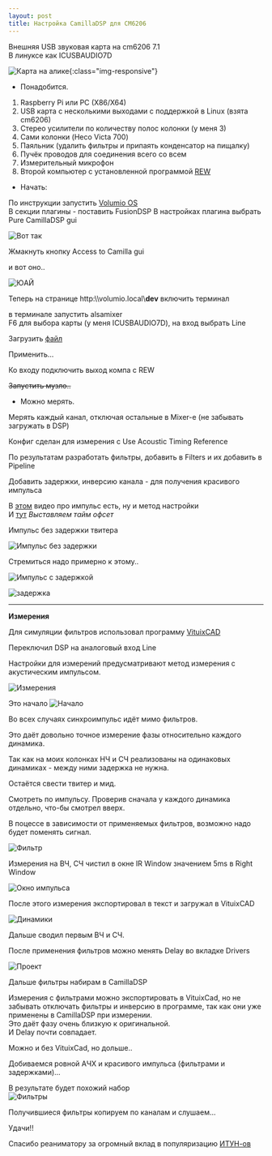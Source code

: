 ```yaml
---
layout: post
title: Настройка CamillaDSP для CM6206
---
```


Внешняя USB звуковая карта на cm6206 7.1  
В линуксе как ICUSBAUDIO7D  

![Карта на алике](../images/camilla/cm6206.png){:class="img-responsive"}  

* Понадобится.  
1. Raspberry Pi или PC (X86/X64)  
2. USB карта с несколькими выходами с поддержкой в Linux (взята cm6206)  
3. Стерео усилители по количеству полос колонки (у меня 3)  
4. Сами колонки (Heco Victa 700)  
5. Паяльник (удалить фильтры и припаять конденсатор на пищалку)  
6. Пучёк проводов для соединения всего со всем  
7. Измерительный микрофон  
8. Второй компьютер с установленной программой [REW](https://www.roomeqwizard.com/)  


* Начать:  

По инструкции запустить [Volumio OS](https://volumio.com/get-started/)  
В секции плагины - поставить FusionDSP
В настройках плагина выбрать  Pure CamillaDSP gui  

![Вот так](../images/camilla/FusionDSPsettings.png)  

Жмакнуть кнопку Access to Camilla gui  

и вот оно..  

![ЮАЙ](../images/camilla/camillaGui.png)  


Теперь на странице http:\\\\volumio.local\\**dev** включить терминал  

в терминале запустить alsamixer   
F6 для выбора карты (у меня ICUSBAUDIO7D), на вход выбрать Line  


Загрузить [файл](../images/camilla/LINE_IN_MEAS_v2.yml)  

Применить...

Ко входу подключить выход компа с REW  

<s>Запустить музло..</s>  

* Можно мерять.  

Мерять каждый канал, отключая остальные в Mixer-е (не забывать загружать в DSP)  

Конфиг сделан для измерения с Use Acoustic Timing Reference  

По результатам  разработать фильтры, добавить в Filters и их добавить в Pipeline  

Добавить задержки, инверсию канала - для получения красивого импульса  

В [этом](https://www.youtube.com/watch?v=5x1hHGyCs_U) видео про импульс есть, ну и метод настройки  
И [тут](https://vk.com/video/@maxspace_lab?z=video-19259244_456239048%2Fclub19259244%2Fpl_-19259244_-2) *Выставляем тайм офсет*  

Импульс без задержки твитера  

![Импульс без задержки](../images/camilla/StepNoDelay.png)  

Стремиться надо примерно к этому..

![Импульс с задержкой](../images/camilla/StepWithDelay.png)  

![задержка](../images/camilla/tweetDelay.png)  


***  

**Измерения**  

Для симуляции фильтров использовал программу [VituixCAD](https://kimmosaunisto.net/)  

Переключил DSP на аналоговый вход Line  

Настройки для измерений предусматривают метод измерения с акустическим импульсом.  

![Измерения](../images/camilla/rew_meas.png)  

Это начало
![Начало](../images/camilla/camilla_start.png)  

Во всех случаях синхроимпульс идёт мимо фильтров.  

Это даёт довольно точное измерение фазы относительно каждого динамика.  

Так как на моих колонках НЧ и СЧ реализованы на одинаковых динамиках - между ними задержка не нужна.  

Остаётся свести твитер и мид.  

Смотреть по импульсу. Проверив сначала у каждого динамика отдельно, что-бы смотрел вверх.  

В поцессе в зависимости от применяемых фильтров, возможно надо будет поменять сигнал.  

![Фильтр](../images/camilla/gain_invert.png)  

Измерения на ВЧ, СЧ чистил в окне IR Window значением 5ms в Right Window  

![Окно импульса](../images/camilla/IRWindow.png)  

После этого измерения экспортировал в текст и загружал в VituixCAD

![Динамики](../images/camilla/VituixCAD2.png)  

Дальше сводил первым ВЧ и СЧ.  

После применения фильтров можно менять Delay во вкладке Drivers  

![Проект](../images/camilla/VituixCAD1.png)  

Дальше фильтры набирам в CamillaDSP  

Измерения с фильтрами можно экспортировать в VituixCad, но не забывать отключать фильтры и инверсию в программе, так как они уже применены в CamillaDSP при измерении.  
Это даёт фазу очень близкую к оригинальной.  
И Delay почти совпадает.  

Можно и без VituixCad, но дольше..

Добиваемся ровной АЧХ и красивого импульса (фильтрами и задержками)...


В результате будет похожий набор  
![Фильтры](../images/camilla/PapelineAfterMeas.png)  


Получившиеся фильтры копируем по каналам и слушаем...


Удачи!!

Спасибо реаниматору за огромный вклад в популяризацию [ИТУН-ов](https://reanimator-h.narod.ru/it_nun.htm)  

